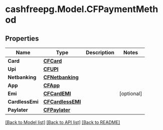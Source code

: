 # cashfreepg.Model.CFPaymentMethod

## Properties

Name | Type | Description | Notes
------------ | ------------- | ------------- | -------------
**Card** | [**CFCard**](CFCard.md) |  | 
**Upi** | [**CFUPI**](CFUPI.md) |  | 
**Netbanking** | [**CFNetbanking**](CFNetbanking.md) |  | 
**App** | [**CFApp**](CFApp.md) |  | 
**Emi** | [**CFCardEMI**](CFCardEMI.md) |  | [optional] 
**CardlessEmi** | [**CFCardlessEMI**](CFCardlessEMI.md) |  | 
**Paylater** | [**CFPaylater**](CFPaylater.md) |  | 

[[Back to Model list]](../README.md#documentation-for-models) [[Back to API list]](../README.md#documentation-for-api-endpoints) [[Back to README]](../README.md)

